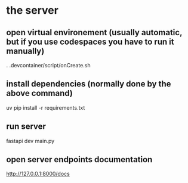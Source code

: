 # the server

## open virtual environement (usually automatic, but if you use codespaces you have to run it manually)
. .devcontainer/script/onCreate.sh

## install dependencies (normally done by the above command)
uv pip install -r requirements.txt

## run server
fastapi dev main.py

## open server endpoints documentation
http://127.0.0.1:8000/docs